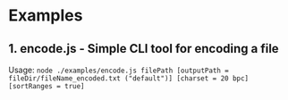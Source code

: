 # Examples

## 1. encode.js - Simple CLI tool for encoding a file

Usage: `node ./examples/encode.js filePath [outputPath = fileDir/fileName_encoded.txt ("default")] [charset = 20 bpc] [sortRanges = true]`
